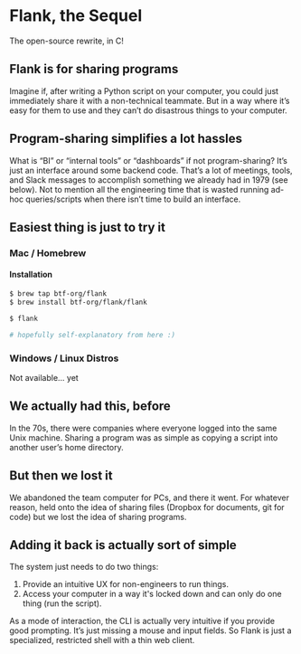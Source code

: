 # Flank, the Sequel

The open-source rewrite, in C!

## Flank is for sharing programs
Imagine if, after writing a Python script on your computer, you could just immediately share it with a non-technical teammate. But in a way where it’s easy for them to use and they can’t do disastrous things to your computer.
 
## Program-sharing simplifies a lot hassles
What is “BI” or “internal tools” or “dashboards” if not program-sharing? It’s just an interface around some backend code. That’s a lot of meetings, tools, and Slack messages to accomplish something we already had in 1979 (see below). Not to mention all the engineering time that is wasted running ad-hoc queries/scripts when there isn’t time to build an interface. 

## Easiest thing is just to try it

### Mac / Homebrew 

#### Installation

```bash
$ brew tap btf-org/flank
$ brew install btf-org/flank/flank

$ flank 

# hopefully self-explanatory from here :)
```

### Windows / Linux Distros

Not available... yet

## We actually had this, before
In the 70s, there were companies where everyone logged into the same Unix machine. Sharing a program was as simple as copying a script into another user’s home directory.

## But then we lost it
We abandoned the team computer for PCs, and there it went. For whatever reason, held onto the idea of sharing files (Dropbox for documents, git for code) but we lost the idea of sharing programs.

## Adding it back is actually sort of simple
The system just needs to do two things:
1. Provide an intuitive UX for non-engineers to run things.
2. Access your computer in a way it's locked down and can only do one thing (run the script).

As a mode of interaction, the CLI is actually very intuitive if you provide good prompting. It’s just missing a mouse and input fields. So Flank is just a specialized, restricted shell with a thin web client. 

